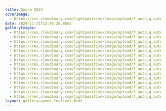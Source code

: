 ```yaml
---
title: Ozora 2024
coverImage:
  - https://res.cloudinary.com/lightpositive/image/upload/f_auto,q_auto/v1732196843/uploads/Ozora%202024/IMG_6878.jpg
date: 2024-11-21T13:46:20.656Z
galleryImages:
  - https://res.cloudinary.com/lightpositive/image/upload/f_auto,q_auto/v1732196828/uploads/Ozora%202024/IMG_6497.jpg
  - https://res.cloudinary.com/lightpositive/image/upload/f_auto,q_auto/v1732196837/uploads/Ozora%202024/IMG_6724.jpg
  - https://res.cloudinary.com/lightpositive/image/upload/f_auto,q_auto/v1732196839/uploads/Ozora%202024/IMG_6822.jpg
  - https://res.cloudinary.com/lightpositive/image/upload/f_auto,q_auto/v1732196843/uploads/Ozora%202024/IMG_6878.jpg
  - https://res.cloudinary.com/lightpositive/image/upload/f_auto,q_auto/v1732196834/uploads/Ozora%202024/IMG_6671_2.jpg
  - https://res.cloudinary.com/lightpositive/image/upload/f_auto,q_auto/v1732196844/uploads/Ozora%202024/IMG_6520.jpg
  - https://res.cloudinary.com/lightpositive/image/upload/f_auto,q_auto/v1732196847/uploads/Ozora%202024/IMG_7025.jpg
  - https://res.cloudinary.com/lightpositive/image/upload/f_auto,q_auto/v1732196846/uploads/Ozora%202024/IMG_7071.jpg
  - https://res.cloudinary.com/lightpositive/image/upload/f_auto,q_auto/v1732196857/uploads/Ozora%202024/IMG_7082.jpg
  - https://res.cloudinary.com/lightpositive/image/upload/f_auto,q_auto/v1732196850/uploads/Ozora%202024/IMG_6922.jpg
  - https://res.cloudinary.com/lightpositive/image/upload/f_auto,q_auto/v1732196860/uploads/Ozora%202024/IMG_7226.jpg
  - https://res.cloudinary.com/lightpositive/image/upload/f_auto,q_auto/v1732196849/uploads/Ozora%202024/IMG_7208.jpg
  - https://res.cloudinary.com/lightpositive/image/upload/f_auto,q_auto/v1732197331/uploads/Ozora%202024/IMG_6506_2.jpg
  - https://res.cloudinary.com/lightpositive/image/upload/f_auto,q_auto/v1732197339/uploads/Ozora%202024/IMG_7123_2.jpg
  - https://res.cloudinary.com/lightpositive/image/upload/f_auto,q_auto/v1732196823/uploads/Ozora%202024/IMG_3617_2.jpg
layout: galleryLayout_festival.html
---
```

